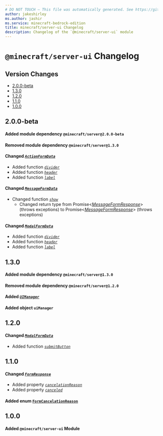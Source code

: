 ```yaml
---
# DO NOT TOUCH — This file was automatically generated. See https://github.com/mojang/minecraftapidocsgenerator to modify descriptions, examples, etc.
author: jakeshirley
ms.author: jashir
ms.service: minecraft-bedrock-edition
title: minecraft/server-ui Changelog
description: Changelog of the `@minecraft/server-ui` module
---
```

# `@minecraft/server-ui` Changelog

## Version Changes
- [2.0.0-beta](#200-beta)
- [1.3.0](#130)
- [1.2.0](#120)
- [1.1.0](#110)
- [1.0.0](#100)

## 2.0.0-beta
#### Added module dependency `@minecraft/server@2.0.0-beta` 
#### Removed module dependency `@minecraft/server@1.3.0` 
#### Changed *[`ActionFormData`](ActionFormData.md)*
- Added function *[`divider`](ActionFormData.md#divider)*
- Added function *[`header`](ActionFormData.md#header)*
- Added function *[`label`](ActionFormData.md#label)*
#### Changed *[`MessageFormData`](MessageFormData.md)*
- Changed function *[`show`](MessageFormData.md#show)*
  - Changed return type from Promise&lt;[*MessageFormResponse*](MessageFormResponse.md)&gt; (throws exceptions) to Promise&lt;[*MessageFormResponse*](MessageFormResponse.md)&gt; (throws exceptions)
#### Changed *[`ModalFormData`](ModalFormData.md)*
- Added function *[`divider`](ModalFormData.md#divider)*
- Added function *[`header`](ModalFormData.md#header)*
- Added function *[`label`](ModalFormData.md#label)*
## 1.3.0
#### Added module dependency `@minecraft/server@1.3.0` 
#### Removed module dependency `@minecraft/server@1.2.0` 
#### Added *[`UIManager`](UIManager.md)*
#### Added object `uiManager`
## 1.2.0
#### Changed *[`ModalFormData`](ModalFormData.md)*
- Added function *[`submitButton`](ModalFormData.md#submitbutton)*
## 1.1.0
#### Changed *[`FormResponse`](FormResponse.md)*
- Added property *[`cancelationReason`](FormResponse.md#cancelationreason)*
- Added property *[`canceled`](FormResponse.md#canceled)*
#### Added enum [`FormCancelationReason`](FormCancelationReason.md)
## 1.0.0
#### Added `@minecraft/server-ui` Module

